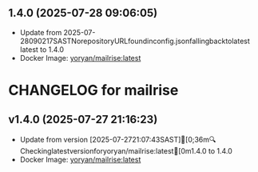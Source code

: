 ## 1.4.0 (2025-07-28 09:06:05)
- Update from 2025-07-28090217SASTNorepositoryURLfoundinconfig.jsonfallingbacktolatest
latest to 1.4.0
- Docker Image: [yoryan/mailrise:latest](https://hub.docker.com/r/yoryan/mailrise)

CHANGELOG for mailrise
===================
## v1.4.0 (2025-07-27 21:16:23)

- Update from version [2025-07-2721:07:43SAST][0;36m🔍Checkinglatestversionforyoryan/mailrise:latest[0m1.4.0 to 1.4.0
- Docker Image: [yoryan/mailrise:latest](https://hub.docker.com/r/yoryan/mailrise)